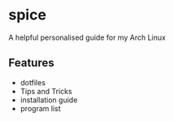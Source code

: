 # spice
A helpful personalised guide for my Arch Linux

## Features

* dotfiles
* Tips and Tricks 
* installation guide
* program list


